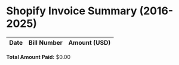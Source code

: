 # Shopify Invoice Summary (2016-2025)

| Date | Bill Number | Amount (USD) |
|---|---|---:|

**Total Amount Paid:** $0.00

